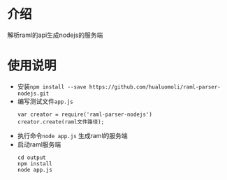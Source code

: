 # 介绍
解析raml的api生成nodejs的服务端

# 使用说明
- 安装`npm install --save https://github.com/hualuomoli/raml-parser-nodejs.git`
- 编写测试文件`app.js`
    ```
    var creator = require('raml-parser-nodejs')
    creator.create(raml文件路径);
    ```
- 执行命令`node app.js` 生成raml的服务端
- 启动raml服务端
    ```
    cd output
    npm install
    node app.js
    ```


